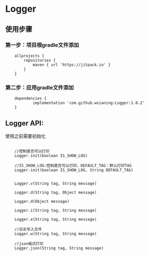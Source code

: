 # Logger
## 使用步骤
### 第一步：项目根gradle文件添加
```
	allprojects {
		repositories {
			maven { url 'https://jitpack.io' }
		}
	}
```
### 第二步：应用gradle文件添加
```
  	dependencies {
	        implementation 'com.github.wxianing:Logger:1.0.2'
	}
```

## Logger API:

使用之前需要初始化

```

    //控制是否可以打印
    Logger.init(boolean IS_SHOW_LOG)

    //IS_SHOW_LOG:控制是否可以打印、DEFAULT_TAG：默认打印TAG
    Logger.init(boolean IS_SHOW_LOG, String DEFAULT_TAG)

```


```

    Logger.v(String tag, String message)

    Logger.d(String tag, Object message)

    Logger.d(Object message)

    Logger.i(String tag, String message)

    Logger.e(String tag, String message)

    //日志写入文件
    Logger.w(String tag, String message)

    //json格式打印
    Logger.json(String tag, String message)

```

